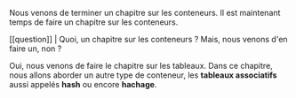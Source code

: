 Nous venons de terminer un chapitre sur les conteneurs. Il est maintenant temps de faire un chapitre sur les conteneurs. 

[[question]]
| Quoi, un chapitre sur les conteneurs ? Mais, nous venons d'en faire un, non ?

Oui, nous venons de faire le chapitre sur les tableaux. Dans ce chapitre, nous allons aborder un autre type de conteneur, les **tableaux associatifs** aussi appelés **hash** ou encore **hachage**.